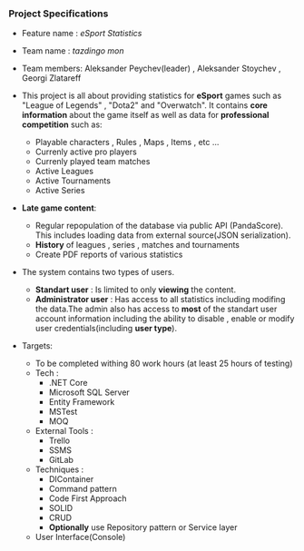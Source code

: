 ### Project Specifications

- Feature name : *eSport Statistics*
- Team name : *tazdingo mon*

- Team members:
Aleksander Peychev(leader) , Aleksander Stoychev , Georgi Zlatareff

- This project is all about providing statistics for **eSport** games such as "League of Legends" , "Dota2" and "Overwatch".
It contains **core information** about the game itself as well as data for **professional competition** such as:
  - Playable characters , Rules , Maps , Items , etc ...
  - Currenly active pro players
  - Currenly played team matches
  - Active Leagues
  - Active Tournaments
  - Active Series

- **Late game content**:
  - Regular repopulation of the database via public API (PandaScore). This includes loading data from external source(JSON serialization).
  - **History** of leagues , series , matches and tournaments
  - Create PDF reports of various statistics

- The system contains two types of users.
  - **Standart user** : Is limited to only **viewing** the content.
  - **Administrator user** : Has access to all statistics including modifing the data.The admin also has access to **most** of the standart user account information 
  including the ability to disable , enable or modify user credentials(including **user type**).
  
- Targets:
  - To be completed withing 80 work hours (at least 25 hours of testing)
  - Tech : 
    - .NET Core 
    - Microsoft SQL Server
    - Entity Framework
    - MSTest 
    - MOQ
  - External Tools : 
    - Trello  
    - SSMS
    - GitLab
  - Techniques : 
    - DIContainer
    - Command pattern
    - Code First Approach
    - SOLID
    - CRUD 
    - **Optionally** use Repository pattern or Service layer
  - User Interface(Console)